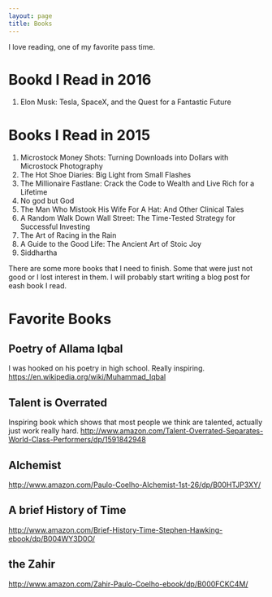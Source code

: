 ```yaml
---
layout: page
title: Books
---
```


I love reading, one of my favorite pass time. 

# Bookd I Read in 2016

1. Elon Musk: Tesla, SpaceX, and the Quest for a Fantastic Future 

# Books I Read in 2015

1. Microstock Money Shots: Turning Downloads into Dollars with Microstock Photography
2. The Hot Shoe Diaries: Big Light from Small Flashes
3. The Millionaire Fastlane: Crack the Code to Wealth and Live Rich for a Lifetime
4. No god but God
5. The Man Who Mistook His Wife For A Hat: And Other Clinical Tales
6. A Random Walk Down Wall Street: The Time-Tested Strategy for Successful Investing 
7. The Art of Racing in the Rain
8. A Guide to the Good Life: The Ancient Art of Stoic Joy
9. Siddhartha

There are some more books that I need to finish. Some that were just not good or I lost interest in them. I will probably start writing a blog post for eash book I read.

# Favorite Books

## Poetry of Allama Iqbal
I was hooked on his poetry in high school. Really inspiring. https://en.wikipedia.org/wiki/Muhammad_Iqbal

## Talent is Overrated
Inspiring book which shows that most people we think are talented, actually just work really hard. http://www.amazon.com/Talent-Overrated-Separates-World-Class-Performers/dp/1591842948

## Alchemist
http://www.amazon.com/Paulo-Coelho-Alchemist-1st-26/dp/B00HTJP3XY/

## A brief History of Time
http://www.amazon.com/Brief-History-Time-Stephen-Hawking-ebook/dp/B004WY3D0O/

## the Zahir
http://www.amazon.com/Zahir-Paulo-Coelho-ebook/dp/B000FCKC4M/

